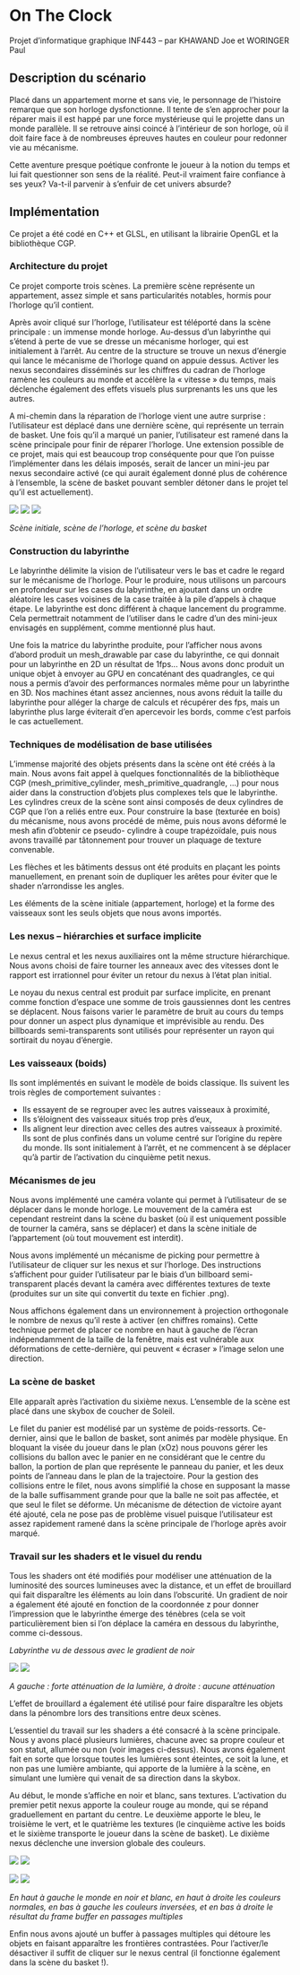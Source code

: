 # On The Clock

Projet d’informatique graphique INF443 – par KHAWAND Joe et WORINGER Paul

## Description du scénario

Placé dans un appartement morne et sans vie, le personnage de l’histoire remarque que son
horloge dysfonctionne. Il tente de s’en approcher pour la réparer mais il est happé par une
force mystérieuse qui le projette dans un monde parallèle. Il se retrouve ainsi coincé à
l’intérieur de son horloge, où il doit faire face à de nombreuses épreuves hautes en couleur
pour redonner vie au mécanisme.

Cette aventure presque poétique confronte le joueur à la notion du temps et lui fait
questionner son sens de la réalité. Peut-il vraiment faire confiance à ses yeux? Va-t-il parvenir
à s’enfuir de cet univers absurde?

## Implémentation

Ce projet a été codé en C++ et GLSL, en utilisant la librairie OpenGL et la bibliothèque CGP.

### Architecture du projet

Ce projet comporte trois scènes. La première scène représente un appartement, assez simple
et sans particularités notables, hormis pour l’horloge qu’il contient.

Après avoir cliqué sur l’horloge, l’utilisateur est téléporté dans la scène principale : un
immense monde horloge. Au-dessus d’un labyrinthe qui s’étend à perte de vue se dresse un
mécanisme horloger, qui est initialement à l’arrêt. Au centre de la structure se trouve un nexus
d’énergie qui lance le mécanisme de l’horloge quand on appuie dessus. Activer les nexus
secondaires disséminés sur les chiffres du cadran de l’horloge ramène les couleurs au monde
et accélère la « vitesse » du temps, mais déclenche également des effets visuels plus
surprenants les uns que les autres.

A mi-chemin dans la réparation de l’horloge vient une autre surprise : l’utilisateur est déplacé
dans une dernière scène, qui représente un terrain de basket. Une fois qu’il a marqué un
panier, l’utilisateur est ramené dans la scène principale pour finir de réparer l’horloge. Une
extension possible de ce projet, mais qui est beaucoup trop conséquente pour que l’on puisse
l’implémenter dans les délais imposés, serait de lancer un mini-jeu par nexus secondaire activé
(ce qui aurait également donné plus de cohérence à l’ensemble, la scène de basket pouvant
sembler détoner dans le projet tel qu’il est actuellement).

![](Aspose.Words.38289d3f-4ed3-4925-af9b-76131b0c8005.001.png) ![](Aspose.Words.38289d3f-4ed3-4925-af9b-76131b0c8005.002.png) ![](Aspose.Words.38289d3f-4ed3-4925-af9b-76131b0c8005.003.png)

*Scène initiale, scène de l’horloge, et scène du basket* 

### Construction du labyrinthe

Le labyrinthe délimite la vision de l’utilisateur vers le bas et cadre le regard sur le mécanisme
de l’horloge. Pour le produire, nous utilisons un parcours en profondeur sur les cases du
labyrinthe, en ajoutant dans un ordre aléatoire les cases voisines de la case traitée à la pile
d’appels à chaque étape. Le labyrinthe est donc différent à chaque lancement du programme.
Cela permettrait notamment de l’utiliser dans le cadre d’un des mini-jeux envisagés en
supplément, comme mentionné plus haut.

Une fois la matrice du labyrinthe produite, pour l’afficher nous avons d’abord produit un
mesh_drawable par case du labyrinthe, ce qui donnait pour un labyrinthe en 2D un résultat
de 1fps... Nous avons donc produit un unique objet à envoyer au GPU en concaténant des
quadrangles, ce qui nous a permis d’avoir des performances normales même pour un
labyrinthe en 3D. Nos machines étant assez anciennes, nous avons réduit la taille du labyrinthe
pour alléger la charge de calculs et récupérer des fps, mais un labyrinthe plus large éviterait
d’en apercevoir les bords, comme c’est parfois le cas actuellement.

### Techniques de modélisation de base utilisées

L’immense majorité des objets présents dans la scène ont été créés à la main. Nous avons fait
appel à quelques fonctionnalités de la bibliothèque CGP (mesh_primitive_cylinder,
mesh_primitive_quadrangle, ...) pour nous aider dans la construction d’objets plus complexes
tels que le labyrinthe. Les cylindres creux de la scène sont ainsi composés de deux cylindres
de CGP que l’on a reliés entre eux. Pour construire la base (texturée en bois) du mécanisme,
nous avons procédé de même, puis nous avons déformé le mesh afin d’obtenir ce pseudo-
cylindre à coupe trapézoïdale, puis nous avons travaillé par tâtonnement pour trouver un
plaquage de texture convenable.

Les flèches et les bâtiments dessus ont été produits en plaçant les points manuellement, en
prenant soin de dupliquer les arêtes pour éviter que le shader n’arrondisse les angles.

Les éléments de la scène initiale (appartement, horloge) et la forme des vaisseaux sont les
seuls objets que nous avons importés.

### Les nexus – hiérarchies et surface implicite

Le nexus central et les nexus auxiliaires ont la même structure hiérarchique. Nous avons choisi
de faire tourner les anneaux avec des vitesses dont le rapport est irrationnel pour éviter un
retour du nexus à l’état plan initial.

Le noyau du nexus central est produit par surface implicite, en prenant comme fonction
d’espace une somme de trois gaussiennes dont les centres se déplacent. Nous faisons varier
le paramètre de bruit au cours du temps pour donner un aspect plus dynamique et
imprévisible au rendu. Des billboards semi-transparents sont utilisés pour représenter un
rayon qui sortirait du noyau d’énergie.


### Les vaisseaux (boids)

Ils sont implémentés en suivant le modèle de boids classique. Ils suivent les trois règles de
comportement suivantes :

- Ils essayent de se regrouper avec les autres vaisseaux à proximité,
- Ils s’éloignent des vaisseaux situés trop près d’eux,
- Ils alignent leur direction avec celles des autres vaisseaux à proximité.
Ils sont de plus confinés dans un volume centré sur l’origine du repère du monde. Ils sont
initialement à l’arrêt, et ne commencent à se déplacer qu’à partir de l’activation du cinquième
petit nexus.

### Mécanismes de jeu

Nous avons implémenté une caméra volante qui permet à l’utilisateur de se déplacer dans le
monde horloge. Le mouvement de la caméra est cependant restreint dans la scène du basket
(où il est uniquement possible de tourner la caméra, sans se déplacer) et dans la scène initiale
de l’appartement (où tout mouvement est interdit).

Nous avons implémenté un mécanisme de picking pour permettre à l’utilisateur de cliquer sur
les nexus et sur l’horloge. Des instructions s’affichent pour guider l’utilisateur par le biais d’un
billboard semi-transparent placés devant la caméra avec différentes textures de texte
(produites sur un site qui convertit du texte en fichier .png).

Nous affichons également dans un environnement à projection orthogonale le nombre de
nexus qu’il reste à activer (en chiffres romains). Cette technique permet de placer ce nombre
en haut à gauche de l’écran indépendamment de la taille de la fenêtre, mais est vulnérable
aux déformations de cette-dernière, qui peuvent « écraser » l’image selon une direction.

### La scène de basket

Elle apparaît après l’activation du sixième nexus. L’ensemble de la scène est placé dans une
skybox de coucher de Soleil.

Le filet du panier est modélisé par un système de poids-ressorts. Ce-dernier, ainsi que le ballon
de basket, sont animés par modèle physique. En bloquant la visée du joueur dans le plan (xOz)
nous pouvons gérer les collisions du ballon avec le panier en ne considérant que le centre du
ballon, la portion de plan que représente le panneau du panier, et les deux points de l’anneau
dans le plan de la trajectoire. Pour la gestion des collisions entre le filet, nous avons simplifié
la chose en supposant la masse de la balle suffisamment grande pour que la balle ne soit pas
affectée, et que seul le filet se déforme. Un mécanisme de détection de victoire ayant été
ajouté, cela ne pose pas de problème visuel puisque l’utilisateur est assez rapidement ramené
dans la scène principale de l’horloge après avoir marqué.


### Travail sur les shaders et le visuel du rendu

Tous les shaders ont été modifiés pour modéliser une atténuation de la luminosité des sources
lumineuses avec la distance, et un effet de brouillard qui fait disparaître les éléments au loin
dans l’obscurité. Un gradient de noir a également été ajouté en fonction de la coordonnée z
pour donner l’impression que le labyrinthe émerge des ténèbres (cela se voit particulièrement
bien si l’on déplace la caméra en dessous du labyrinthe, comme ci-dessous.


*Labyrinthe vu de dessous avec le gradient de noir* 

![](Aspose.Words.38289d3f-4ed3-4925-af9b-76131b0c8005.004.jpeg) ![](Aspose.Words.38289d3f-4ed3-4925-af9b-76131b0c8005.005.jpeg)

*A gauche : forte atténuation de la lumière, à droite : aucune atténuation* 

L’effet de brouillard a également été utilisé pour faire disparaître les objets dans la pénombre
lors des transitions entre deux scènes.

L’essentiel du travail sur les shaders a été consacré à la scène principale. Nous y avons placé
plusieurs lumières, chacune avec sa propre couleur et son statut, allumée ou non (voir images
ci-dessus). Nous avons également fait en sorte que lorsque toutes les lumières sont éteintes,
ce soit la lune, et non pas une lumière ambiante, qui apporte de la lumière à la scène, en
simulant une lumière qui venait de sa direction dans la skybox.

Au début, le monde s’affiche en noir et blanc, sans textures. L’activation du premier petit
nexus apporte la couleur rouge au monde, qui se répand graduellement en partant du centre.
Le deuxième apporte le bleu, le troisième le vert, et le quatrième les textures (le cinquième
active les boids et le sixième transporte le joueur dans la scène de basket). Le dixième nexus
déclenche une inversion globale des couleurs.


![](Aspose.Words.38289d3f-4ed3-4925-af9b-76131b0c8005.006.jpeg) ![](Aspose.Words.38289d3f-4ed3-4925-af9b-76131b0c8005.007.jpeg)

![](Aspose.Words.38289d3f-4ed3-4925-af9b-76131b0c8005.008.jpeg) ![](Aspose.Words.38289d3f-4ed3-4925-af9b-76131b0c8005.009.jpeg)

*En haut à gauche le monde en noir et blanc, en haut à droite les couleurs normales, en bas à gauche les couleurs inversées, et en bas à droite le résultat du frame buffer en passages multiples* 

Enfin nous avons ajouté un buffer à passages multiples qui détoure les objets en faisant
apparaître les frontières contrastées. Pour l’activer/le désactiver il suffit de cliquer sur le nexus
central (il fonctionne également dans la scène du basket !).
